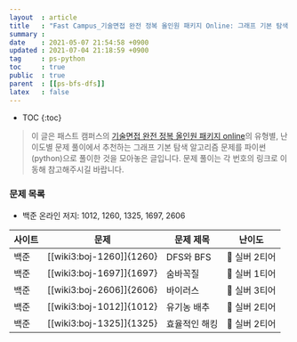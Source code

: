 ```yaml
---
layout  : article
title   : "Fast Campus_기술면접 완전 정복 올인원 패키지 Online: 그래프 기본 탐색 알고리즘"
summary : 
date    : 2021-05-07 21:54:58 +0900
updated : 2021-07-04 21:18:59 +0900
tag     : ps-python
toc     : true
public  : true
parent  : [[ps-bfs-dfs]]
latex   : false
---
```

* TOC
{:toc}

> 이 글은 패스트 캠퍼스의 [기술면접 완전 정복 올인원 패키지 online](https://fastcampus.co.kr/dev_online_algo)의 유형별, 난이도별 문제 풀이에서 추천하는 그래프 기본 탐색 알고리즘 문제를 파이썬(python)으로 풀이한 것을 모아놓은 글입니다. 문제 풀이는 각 번호의 링크로 이동해 참고해주시길 바랍니다.

### 문제 목록

* 백준 온라인 저지: 1012, 1260, 1325, 1697, 2606

| 사이트 | 문제                       | 문제 제목                  | 난이도          |
| ------ | -------------------------- | -------------------------- | --------------- |
| 백준   | [[wiki3:boj-1260]]{1260}   | DFS와 BFS                  | 🥈 실버 2티어   |
| 백준   | [[wiki3:boj-1697]]{1697}   | 숨바꼭질                   | 🥈 실버 1티어   |
| 백준   | [[wiki3:boj-2606]]{2606}   | 바이러스                   | 🥈 실버 3티어   |
| 백준   | [[wiki3:boj-1012]]{1012}   | 유기농 배추                | 🥈 실버 2티어   |
| 백준   | [[wiki3:boj-1325]]{1325}   | 효율적인 해킹              | 🥈 실버 2티어   |
